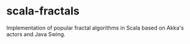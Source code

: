 scala-fractals
==============

Implementation of popular fractal algorithms in Scala based on Akka's actors and Java Swing.
